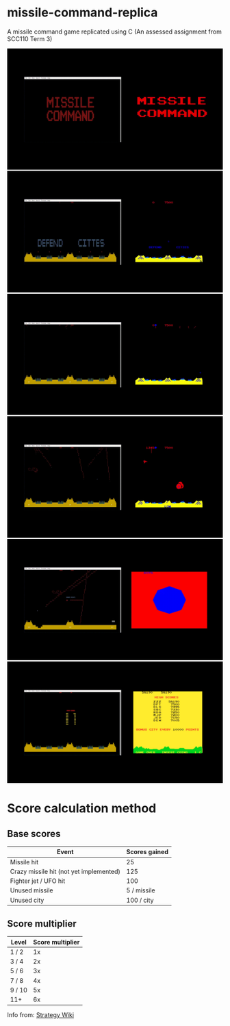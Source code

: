 # missile-command-replica
A missile command game replicated using C (An assessed assignment from SCC110 Term 3)

![Start screen, Original VS Replica](https://raw.githubusercontent.com/Gabrielchihonglee/missile-command-replica/master/media/comparestart.gif?token=ABK3HLHBF4TIJT74FBXSN6K43TEIU)
![Prep screen, Original VS Replica](https://raw.githubusercontent.com/Gabrielchihonglee/missile-command-replica/master/media/compareprep.gif?token=ABK3HLFDF56VH23XKUBFAX243TEMK)
![Game screen, Original VS Replica](https://raw.githubusercontent.com/Gabrielchihonglee/missile-command-replica/master/media/comparegame.gif?token=ABK3HLDVD43MH2I7LR4GPCS43TEL2)
![Game screen (fighter jet), Original VS Replica](https://raw.githubusercontent.com/Gabrielchihonglee/missile-command-replica/master/media/comparefighterjet.gif?token=ABK3HLACKIOFGG2YO7YNSBC43TEKA)
![The End screen, Original VS Replica](https://raw.githubusercontent.com/Gabrielchihonglee/missile-command-replica/master/media/comparetheend.gif?token=ABK3HLH2XM452TBPJONP3ES43TENM)
![Highscore screen, Original VS Replica](https://raw.githubusercontent.com/Gabrielchihonglee/missile-command-replica/master/media/comparehighscore.jpg?token=ABK3HLEMCW7B7U5EQSMH37243TGRA)

# Score calculation method
## Base scores
Event | Scores gained
----- | -------------
Missile hit | 25
Crazy missile hit (not yet implemented) | 125
Fighter jet / UFO hit | 100
Unused missile | 5 / missile
Unused city | 100 / city
## Score multiplier
Level | Score multiplier
----- | ----------------
1 / 2 | 1x
3 / 4 | 2x
5 / 6 | 3x
7 / 8 | 4x
9 / 10 | 5x
11+ | 6x
Info from: [Strategy Wiki](https://strategywiki.org/wiki/Missile_Command/Walkthrough)
